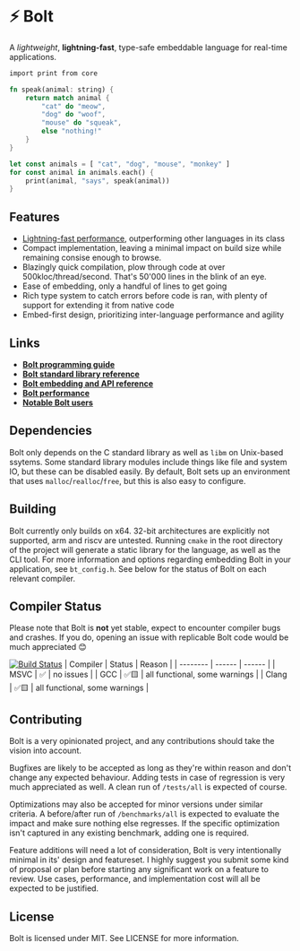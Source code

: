 # ⚡ Bolt
A *lightweight*, **lightning-fast**, type-safe embeddable language for real-time applications. 

```rust
import print from core

fn speak(animal: string) {
	return match animal {
		"cat" do "meow",
		"dog" do "woof",
		"mouse" do "squeak",
		else "nothing!"
	}
}

let const animals = [ "cat", "dog", "mouse", "monkey" ]
for const animal in animals.each() {
	print(animal, "says", speak(animal))
}
```

## Features
* [Lightning-fast performance](https://github.com/Beariish/bolt/blob/main/doc/Bolt%20Performance.md), outperforming other languages in its class
* Compact implementation, leaving a minimal impact on build size while remaining consise enough to browse. 
* Blazingly quick compilation, plow through code at over 500kloc/thread/second. That's 50'000 lines in the blink of an eye.
* Ease of embedding, only a handful of lines to get going
* Rich type system to catch errors before code is ran, with plenty of support for extending it from native code
* Embed-first design, prioritizing inter-language performance and agility  

## Links
* **[Bolt programming guide](https://github.com/Beariish/bolt/blob/main/doc/Bolt%20Programming%20Guide.md)**
* **[Bolt standard library reference](https://github.com/Beariish/bolt/tree/main/doc/Bolt%20Standard%20Library)**
* **[Bolt embedding and API reference](https://github.com/Beariish/bolt/tree/main/doc/Bolt%20Embedding%20Guide.md)**
* **[Bolt performance](https://github.com/Beariish/bolt/blob/main/doc/Bolt%20Performance.md)**
* **[Notable Bolt users](https://github.com/Beariish/bolt/blob/main/doc/Bolt%20Users.md)**

## Dependencies 
Bolt only depends on the C standard library as well as `libm` on Unix-based ssytems.
Some standard library modules include things like file and system IO, but these can be disabled easily.
By default, Bolt sets up an environment that uses `malloc`/`realloc`/`free`, but this is also easy to configure.

## Building
Bolt currently only builds on x64. 32-bit architectures are explicitly not supported, arm and riscv are untested.
Running `cmake` in the root directory of the project will generate a static library for the language, as well as the CLI tool.
For more information and options regarding embedding Bolt in your application, see `bt_config.h`.
See below for the status of Bolt on each relevant compiler. 

## Compiler Status
Please note that Bolt is **not** yet stable, expect to encounter compiler bugs and crashes. If you do, opening an issue with replicable Bolt code would be much appreciated 😊

[![Build Status](https://github.com/Beariish/bolt/actions/workflows/cmake-multi-platform.yml/badge.svg)](https://github.com/Beariish/bolt/actions/workflows/cmake-multi-platform.yml)
| Compiler | Status | Reason |
| -------- | ------ | ------ |
| MSVC     | ✅     | no issues |
| GCC      | ✅🟨  | all functional, some warnings |
| Clang    | ✅🟨  | all functional, some warnings |

## Contributing
Bolt is a very opinionated project, and any contributions should take the vision into account.

Bugfixes are likely to be accepted as long as they're within reason and don't change any expected behaviour. Adding tests in case of regression is very much appreciated as well. A clean run of `/tests/all` is expected of course.

Optimizations may also be accepted for minor versions under similar criteria. A before/after run of `/benchmarks/all` is expected to evaluate the impact and make sure nothing else regresses. If the specific optimization isn't captured in any existing benchmark, adding one is required.

Feature additions will need a lot of consideration, Bolt is very intentionally minimal in its' design and featureset. I highly suggest you submit some kind of proposal or plan before starting any significant work on a feature to review. Use cases, performance, and implementation cost will all be expected to be justified.

## License
Bolt is licensed under MIT. See LICENSE for more information.